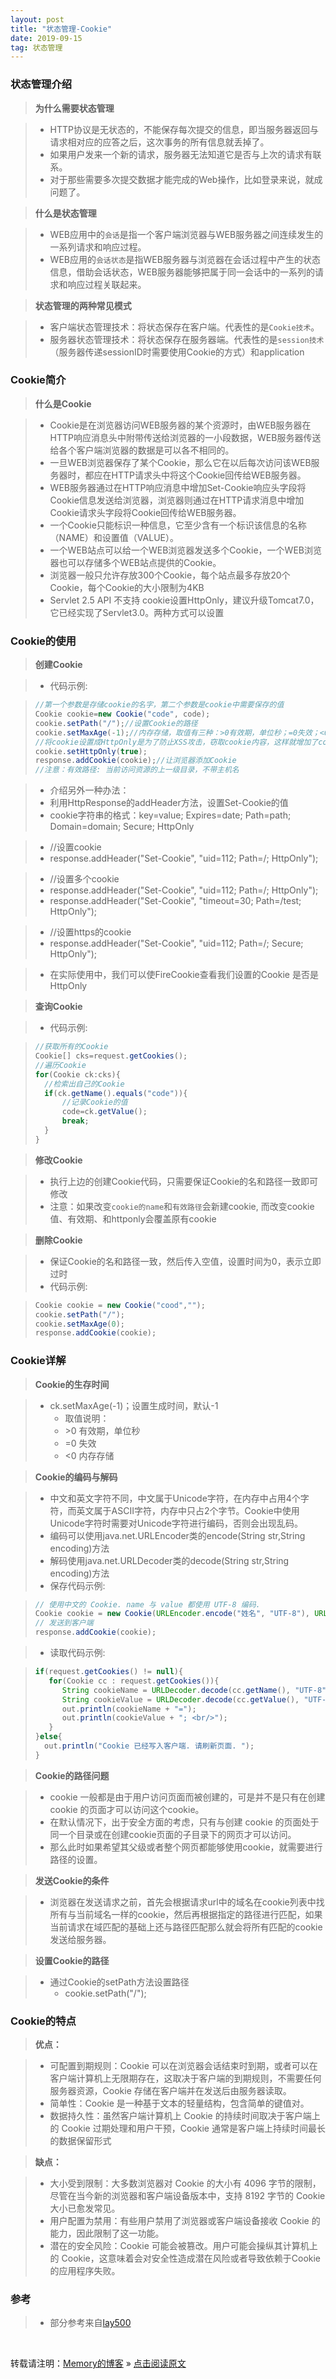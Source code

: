 ```yaml
---
layout: post
title: "状态管理-Cookie"
date: 2019-09-15
tag: 状态管理
---
```

### 状态管理介绍

> **为什么需要状态管理**

> * HTTP协议是无状态的，不能保存每次提交的信息，即当服务器返回与请求相对应的应答之后，这次事务的所有信息就丢掉了。 
> * 如果用户发来一个新的请求，服务器无法知道它是否与上次的请求有联系。 
> * 对于那些需要多次提交数据才能完成的Web操作，比如登录来说，就成问题了。

> **什么是状态管理**

> * WEB应用中的`会话`是指一个客户端浏览器与WEB服务器之间连续发生的一系列请求和响应过程。
> * WEB应用的`会话状态`是指WEB服务器与浏览器在会话过程中产生的状态信息，借助会话状态，WEB服务器能够把属于同一会话中的一系列的请求和响应过程关联起来。

> **状态管理的两种常见模式**

> * 客户端状态管理技术：将状态保存在客户端。代表性的是`Cookie技术`。
> * 服务器状态管理技术：将状态保存在服务器端。代表性的是`session技术`（服务器传递sessionID时需要使用Cookie的方式）和application

### Cookie简介

> **什么是Cookie**

> * Cookie是在浏览器访问WEB服务器的某个资源时，由WEB服务器在HTTP响应消息头中附带传送给浏览器的一小段数据，WEB服务器传送给各个客户端浏览器的数据是可以各不相同的。
> * 一旦WEB浏览器保存了某个Cookie，那么它在以后每次访问该WEB服务器时，都应在HTTP请求头中将这个Cookie回传给WEB服务器。
> * WEB服务器通过在HTTP响应消息中增加Set-Cookie响应头字段将Cookie信息发送给浏览器，浏览器则通过在HTTP请求消息中增加Cookie请求头字段将Cookie回传给WEB服务器。
> * 一个Cookie只能标识一种信息，它至少含有一个标识该信息的名称（NAME）和设置值（VALUE）。
> * 一个WEB站点可以给一个WEB浏览器发送多个Cookie，一个WEB浏览器也可以存储多个WEB站点提供的Cookie。
> * 浏览器一般只允许存放300个Cookie，每个站点最多存放20个Cookie，每个Cookie的大小限制为4KB
> * Servlet 2.5 API 不支持 cookie设置HttpOnly，建议升级Tomcat7.0，它已经实现了Servlet3.0。两种方式可以设置

### Cookie的使用

> **创建Cookie**

> * 代码示例:

>```java
>//第一个参数是存储cookie的名字，第二个参数是cookie中需要保存的值
>Cookie cookie=new Cookie("code", code);
>cookie.setPath("/");//设置Cookie的路径
>cookie.setMaxAge(-1);//内存存储，取值有三种：>0有效期，单位秒；=0失效；<0内存存储,默认-1
>//将cookie设置成HttpOnly是为了防止XSS攻击，窃取cookie内容，这样就增加了cookie的安全性，即便是这样，也不要将重要信息存入cookie。
>cookie.setHttpOnly(true);
>response.addCookie(cookie);//让浏览器添加Cookie
>//注意：有效路径: 当前访问资源的上一级目录，不带主机名
>```

> * 介绍另外一种办法：
> * 利用HttpResponse的addHeader方法，设置Set-Cookie的值
> * cookie字符串的格式：key=value; Expires=date; Path=path; Domain=domain; Secure; HttpOnly

> * //设置cookie
> * response.addHeader("Set-Cookie", "uid=112; Path=/; HttpOnly");

> * //设置多个cookie
> * response.addHeader("Set-Cookie", "uid=112; Path=/; HttpOnly");
> * response.addHeader("Set-Cookie", "timeout=30; Path=/test; HttpOnly");

> * //设置https的cookie
> * response.addHeader("Set-Cookie", "uid=112; Path=/; Secure; HttpOnly");

> * 在实际使用中，我们可以使FireCookie查看我们设置的Cookie 是否是HttpOnly

> **查询Cookie**

> * 代码示例:

>```java
>//获取所有的Cookie
>Cookie[] cks=request.getCookies();
>//遍历Cookie
>for(Cookie ck:cks){
>   //检索出自己的Cookie
>	if(ck.getName().equals("code")){
>       //记录Cookie的值
>	    code=ck.getValue();
>	    break;
>	}
>}
>```

> **修改Cookie**

> * 执行上边的创建Cookie代码，只需要保证Cookie的名和路径一致即可修改
> * 注意：如果改变`cookie的name`和`有效路径`会新建cookie, 而改变cookie值、有效期、和httponly会覆盖原有cookie

> **删除Cookie**

> * 保证Cookie的名和路径一致，然后传入空值，设置时间为0，表示立即过时
> * 代码示例:

>```java
>Cookie cookie = new Cookie("cood","");
>cookie.setPath("/");
>cookie.setMaxAge(0);
>response.addCookie(cookie);
>```

### Cookie详解

> **Cookie的生存时间**

> * ck.setMaxAge(-1)；设置生成时间，默认-1
>   - 取值说明：
>   - \>0 有效期，单位秒
>   - =0 失效
>   - <0 内存存储

> **Cookie的编码与解码**

> * 中文和英文字符不同，中文属于Unicode字符，在内存中占用4个字符，而英文属于ASCII字符，内存中只占2个字节。Cookie中使用Unicode字符时需要对Unicode字符进行编码，否则会出现乱码。
> * 编码可以使用java.net.URLEncoder类的encode(String str,String encoding)方法
> * 解码使用java.net.URLDecoder类的decode(String str,String encoding)方法
> * 保存代码示例:

>```java
>// 使用中文的 Cookie. name 与 value 都使用 UTF-8 编码. 
>Cookie cookie = new Cookie(URLEncoder.encode("姓名", "UTF-8"), URLEncoder.encode("老邢", "UTF-8"));
>// 发送到客户端   
>response.addCookie(cookie);
>```

> * 读取代码示例:

>```java
>if(request.getCookies() != null){
>    for(Cookie cc : request.getCookies()){
>       String cookieName = URLDecoder.decode(cc.getName(), "UTF-8");
>       String cookieValue = URLDecoder.decode(cc.getValue(), "UTF-8");
>       out.println(cookieName + "=");
>       out.println(cookieValue + "; <br/>");
>    }
>}else{
>   out.println("Cookie 已经写入客户端. 请刷新页面. ");
>}
>```

> **Cookie的路径问题**

> * cookie 一般都是由于用户访问页面而被创建的，可是并不是只有在创建 cookie 的页面才可以访问这个cookie。
> * 在默认情况下，出于安全方面的考虑，只有与创建 cookie 的页面处于同一个目录或在创建cookie页面的子目录下的网页才可以访问。
> * 那么此时如果希望其父级或者整个网页都能够使用cookie，就需要进行路径的设置。

> **发送Cookie的条件**

> * 浏览器在发送请求之前，首先会根据请求url中的域名在cookie列表中找所有与当前域名一样的cookie，然后再根据指定的路径进行匹配，如果当前请求在域匹配的基础上还与路径匹配那么就会将所有匹配的cookie发送给服务器。

> **设置Cookie的路径**

> * 通过Cookie的setPath方法设置路径
>   - cookie.setPath("/");

### Cookie的特点

> **优点：**

> * 可配置到期规则：Cookie 可以在浏览器会话结束时到期，或者可以在客户端计算机上无限期存在，这取决于客户端的到期规则，不需要任何服务器资源，Cookie 存储在客户端并在发送后由服务器读取。
> * 简单性：Cookie 是一种基于文本的轻量结构，包含简单的键值对。
> * 数据持久性：虽然客户端计算机上 Cookie 的持续时间取决于客户端上的 Cookie 过期处理和用户干预，Cookie 通常是客户端上持续时间最长的数据保留形式

> **缺点：**

> * 大小受到限制：大多数浏览器对 Cookie 的大小有 4096 字节的限制，尽管在当今新的浏览器和客户端设备版本中，支持 8192 字节的 Cookie 大小已愈发常见。
> * 用户配置为禁用：有些用户禁用了浏览器或客户端设备接收 Cookie 的能力，因此限制了这一功能。
> * 潜在的安全风险：Cookie 可能会被篡改。用户可能会操纵其计算机上的 Cookie，这意味着会对安全性造成潜在风险或者导致依赖于Cookie 的应用程序失败。

### 参考

> * 部分参考来自[lay500](https://blog.csdn.net/czh500/article/details/80220578)

<br>
    
转载请注明：[Memory的博客](https://www.shendonghai.com) » [点击阅读原文](https://www.shendonghai.com/2018/04/2018-04-05-Git%E9%85%8D%E7%BD%AE/) 